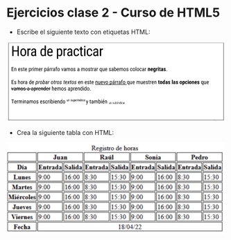 # Ejercicios clase 2 - Curso de HTML5

* Escribe el siguiente texto con etiquetas HTML:

![Imagen ejercicio](images/ejercicio1.png)

* Crea la siguiente tabla con HTML:

![Tabla ejercicio](images/ejercicio2.png)